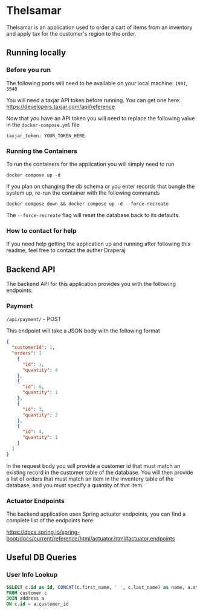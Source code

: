# Thelsamar
Thelsamar is an application used to order a cart of items from an inventory and apply tax for the customer's region to the order.

## Running locally
### Before you run

The following ports will need to be available on your local machine: `1901`, `3540`

You will need a taxjar API token before running. You can get one here:
https://developers.taxjar.com/api/reference

Now that you have an API token you will need to replace the following value in the `docker-compose.yml` file
```
taxjar_token: YOUR_TOKEN_HERE
```

### Running the Containers
To run the containers for the application you will simply need to run
```
docker compose up -d
```
If you plan on changing the db schema or you enter records that bungle the system up, re-run the container with the following commands
```
docker compose down && docker compose up -d --force-recreate
```
The `--force-recreate` flag will reset the database back to its defaults.

### How to contact for help
If you need help getting the application up and running after following this readme, feel free to contact the auther Draperaj

## Backend API
The backend API for this application provides you with the following endpoints:

### Payment
`/api/payment/` - POST

This endpoint will take a JSON body with the following format
```json
{
  "customerId": 1,
  "orders": [
    {
      "id": 1,
      "quantity": 4
    },
    {
      "id": 6,
      "quantity": 1
    },
    {
      "id": 3,
      "quantity": 2
    },
    {
      "id": 4,
      "quantity": 1
    }
  ]
}
```
In the request body you will provide a customer id that must match an existing record in the customer table of the database. You will then provide a list of orders that must match an item in the inventory table of the database, and you must specify a quantity of that item.

### Actuator Endpoints
The backend application uses Spring actuator endpoints, you can find a complete list of the endpoints here:

https://docs.spring.io/spring-boot/docs/current/reference/html/actuator.html#actuator.endpoints

## Useful DB Queries

### User Info Lookup
```sql
SELECT c.id as id, CONCAT(c.first_name, ' ', c.last_name) as name, a.street as street, a.city as city, a.state as state, a.zip as zip, a.country as country
FROM customer c
JOIN address a
ON c.id = a.customer_id
```